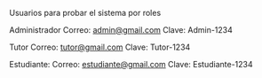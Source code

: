 Usuarios para probar el sistema por roles

Administrador
Correo: admin@gmail.com
Clave: Admin-1234

Tutor
Correo: tutor@gmail.com
Clave: Tutor-1234

Estudiante:
Correo: estudiante@gmail.com
Clave: Estudiante-1234

